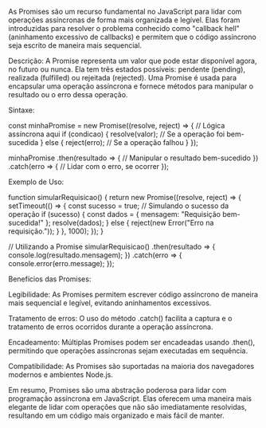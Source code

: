 As Promises são um recurso fundamental no JavaScript para lidar com operações assíncronas de forma mais organizada e legível. Elas foram introduzidas para resolver o problema conhecido como "callback hell" (aninhamento excessivo de callbacks) e permitem que o código assíncrono seja escrito de maneira mais sequencial.

Descrição:
A Promise representa um valor que pode estar disponível agora, no futuro ou nunca. Ela tem três estados possíveis: pendente (pending), realizada (fulfilled) ou rejeitada (rejected). Uma Promise é usada para encapsular uma operação assíncrona e fornece métodos para manipular o resultado ou o erro dessa operação.

Sintaxe: 

const minhaPromise = new Promise((resolve, reject) => {
  // Lógica assíncrona aqui
  if (condicao) {
    resolve(valor); // Se a operação foi bem-sucedida
  } else {
    reject(erro);   // Se a operação falhou
  }
});

minhaPromise
  .then(resultado => {
    // Manipular o resultado bem-sucedido
  })
  .catch(erro => {
    // Lidar com o erro, se ocorrer
  });

Exemplo de Uso: 

function simularRequisicao() {
  return new Promise((resolve, reject) => {
    setTimeout(() => {
      const sucesso = true; // Simulando o sucesso da operação
      if (sucesso) {
        const dados = { mensagem: "Requisição bem-sucedida!" };
        resolve(dados);
      } else {
        reject(new Error("Erro na requisição."));
      }
    }, 1000);
  });
}

// Utilizando a Promise
simularRequisicao()
  .then(resultado => {
    console.log(resultado.mensagem);
  })
  .catch(erro => {
    console.error(erro.message);
  });

Benefícios das Promises:

Legibilidade: As Promises permitem escrever código assíncrono de maneira mais sequencial e legível, evitando aninhamentos excessivos.

Tratamento de erros: O uso do método .catch() facilita a captura e o tratamento de erros ocorridos durante a operação assíncrona.

Encadeamento: Múltiplas Promises podem ser encadeadas usando .then(), permitindo que operações assíncronas sejam executadas em sequência.

Compatibilidade: As Promises são suportadas na maioria dos navegadores modernos e ambientes Node.js.

Em resumo, Promises são uma abstração poderosa para lidar com programação assíncrona em JavaScript. Elas oferecem uma maneira mais elegante de lidar com operações que não são imediatamente resolvidas, resultando em um código mais organizado e mais fácil de manter.
